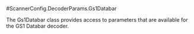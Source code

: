 #ScannerConfig.DecoderParams.Gs1Databar

The Gs1Databar class provides access to parameters that are available for the GS1 Databar decoder.